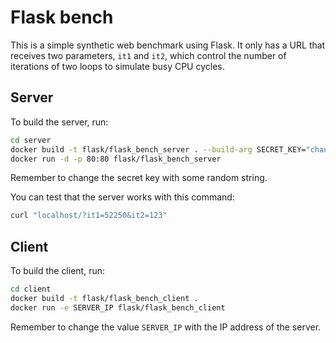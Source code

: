 # Flask bench

This is a simple synthetic web benchmark using Flask. It only has a URL that
receives two parameters, `it1` and `it2`, which control the number of iterations
of two loops to simulate busy CPU cycles.

## Server

To build the server, run:

```bash
cd server
docker build -t flask/flask_bench_server . --build-arg SECRET_KEY="change_me"
docker run -d -p 80:80 flask/flask_bench_server
```

Remember to change the secret key with some random string.

You can test that the server works with this command:

```bash
curl "localhost/?it1=52250&it2=123"
```

## Client

To build the client, run:

```bash
cd client
docker build -t flask/flask_bench_client .
docker run -e SERVER_IP flask/flask_bench_client
```

Remember to change the value `SERVER_IP` with the IP address of the server.
